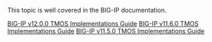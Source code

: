 This topic is well covered in the BIG-IP documentation.

[BIG-IP v12.0.0 TMOS Implementations Guide](http://support.f5.com/kb/en-us/products/big-ip_ltm/manuals/product/tmos-implementations-12-0-0.pdf)
[BIG-IP v11.6.0 TMOS Implementations Guide](http://support.f5.com/kb/en-us/products/big-ip_ltm/manuals/product/tmos-implementations-11-6-0.pdf)
[BIG-IP v11.5.0 TMOS Implementations Guide](http://support.f5.com/kb/en-us/products/big-ip_ltm/manuals/product/tmos-implementations-11-5-0.pdf)


